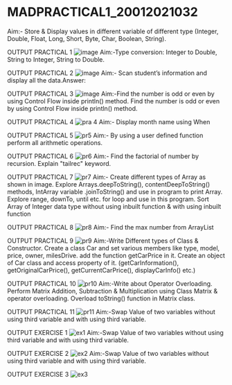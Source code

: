 # MADPRACTICAL1_20012021032
Aim:- Store & Display values in different variable of different type (Integer, Double, Float, Long, Short, Byte, Char, Boolean, String).

OUTPUT PRACTICAL 1
![image](https://user-images.githubusercontent.com/110705507/183283489-b2f6f5cd-81bd-48f7-91d1-4fb0b0be0470.png)
Aim:-Type conversion:
Integer to Double, String to Integer, String to Double.

OUTPUT PRACTICAL 2
![image](https://user-images.githubusercontent.com/110705507/183283917-61dabf49-d319-40d4-a1b4-91cbedba1ea1.png)
Aim:- Scan student’s information and display all the data.Answer:

OUTPUT PRACTICAL 3
![image](https://user-images.githubusercontent.com/110705507/183284062-886ecbe4-bfa0-475e-ae13-410be9a7ed1d.png)
Aim:-Find the number is odd or even by using Control Flow inside println() method. Find the number is odd or even by using Control Flow inside println() method.

OUTPUT PRACTICAL 4
![pra 4](https://user-images.githubusercontent.com/110705507/186234997-e9ac260e-ba69-48a5-87e5-a9425187b8eb.png)
Aim:- Display month name using When

OUTPUT PRACTICAL 5
![pr5](https://user-images.githubusercontent.com/110705507/186235113-27b411b1-41cb-4fda-a534-a16fe35dc697.png)
Aim:- By using a user defined function perform all arithmetic operations.

OUTPUT PRACTICAL 6
![pr6](https://user-images.githubusercontent.com/110705507/186235146-5bb2b63f-7945-41e4-82cf-1e9cb0d18933.png)
Aim:- Find the factorial of number by recursion. Explain "tailrec" keyword.

OUTPUT PRACTICAL 7
![pr7](https://user-images.githubusercontent.com/110705507/186235244-fb1a2545-85bf-4153-803d-7bbc5bf0d910.png)
Aim:- Create different types of Array as shown in image. Explore Arrays.deepToString(), contentDeepToString() methods, IntArray variable .joinToString()  and use in program to print Array. Explore range, downTo, until etc. for loop and use in this program. Sort Array of Integer data type without using inbuilt function & with using inbuilt function

OUTPUT PRACTICAL 8
![pr8](https://user-images.githubusercontent.com/110705507/186235279-f171cafb-6c42-4ad7-a5e2-112f3ee50ef0.png)
Aim:- Find the max number from ArrayList

OUTPUT PRACTICAL 9
![pr9](https://user-images.githubusercontent.com/110705507/186235352-d67570fb-ab07-4b6b-9582-cd2653e3a44b.png)
Aim:-Write Different types of Class & Constructor. Create a class Car and set various members like type, model, price, owner, milesDrive. add the function getCarPrice in it. Create an object of Car class and access property of it. (getCarInformation(), getOriginalCarPrice(), getCurrentCarPrice(), displayCarInfo() etc.)

OUTPUT PRACTICAL 10
![pr10](https://user-images.githubusercontent.com/110705507/186235381-7f039055-809d-4441-a58b-12331a87fbac.png)
Aim:-Write about Operator Overloading. Perform Matrix Addition, Subtraction & Multiplication using Class Matrix & operator overloading. Overload toString() function in Matrix class.

OUTPUT PRACTICAL 11
![pr11](https://user-images.githubusercontent.com/110705507/186235431-a1128f94-14ea-4810-a6ce-1f9088efac52.png)
Aim:-Swap Value of two variables without using third variable and with using third variable.

OUTPUT EXERCISE 1
![ex1](https://user-images.githubusercontent.com/110705507/186235477-978c8ee2-a12a-4434-ad1b-477cb86292d7.png)
Aim:-Swap Value of two variables without using third variable and with using third variable.

OUTPUT EXERCISE 2
![ex2](https://user-images.githubusercontent.com/110705507/186235532-cb4bc9fc-17cd-4e9b-893a-c443d90421b1.png)
Aim:-Swap Value of two variables without using third variable and with using third variable.

OUTPUT EXERCISE 3
![ex3](https://user-images.githubusercontent.com/110705507/186235554-8f9b655b-4fd1-4973-98fb-6bb27108615d.png)
